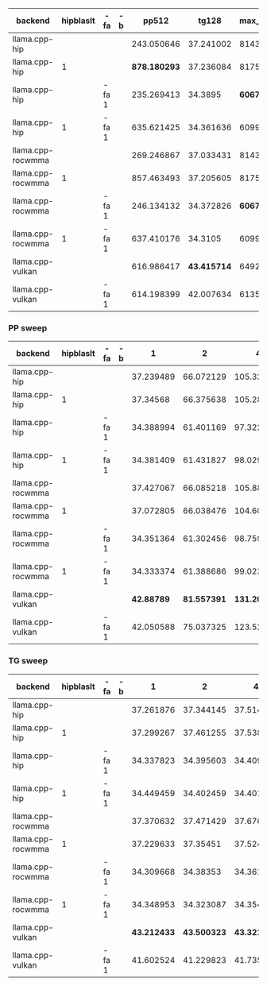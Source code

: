| backend           | hipblaslt   | -fa   | -b   | pp512          | tg128         | max_mem   |
|-------------------|-------------|-------|------|----------------|---------------|-----------|
| llama.cpp-hip     |             |       |      | 243.050646     | 37.241002     | 8143      |
| llama.cpp-hip     | 1           |       |      | **878.180293** | 37.236084     | 8175      |
| llama.cpp-hip     |             | -fa 1 |      | 235.269413     | 34.3895       | **6067**  |
| llama.cpp-hip     | 1           | -fa 1 |      | 635.621425     | 34.361636     | 6099      |
| llama.cpp-rocwmma |             |       |      | 269.246867     | 37.033431     | 8143      |
| llama.cpp-rocwmma | 1           |       |      | 857.463493     | 37.205605     | 8175      |
| llama.cpp-rocwmma |             | -fa 1 |      | 246.134132     | 34.372826     | **6067**  |
| llama.cpp-rocwmma | 1           | -fa 1 |      | 637.410176     | 34.3105       | 6099      |
| llama.cpp-vulkan  |             |       |      | 616.986417     | **43.415714** | 6492      |
| llama.cpp-vulkan  |             | -fa 1 |      | 614.198399     | 42.007634     | 6135      |


### PP sweep


| backend           | hipblaslt   | -fa   | -b   | 1            | 2             | 4              | 8              | 16             | 32             | 64             | 128            | 256            | 512            | 1024          | 2048          | 4096           | 8192           |
|-------------------|-------------|-------|------|--------------|---------------|----------------|----------------|----------------|----------------|----------------|----------------|----------------|----------------|---------------|---------------|----------------|----------------|
| llama.cpp-hip     |             |       |      | 37.239489    | 66.072129     | 105.326675     | 134.021909     | **390.271594** | **515.029936** | 86.288238      | 203.733926     | 272.00669      | 243.050646     | 259.94703     | 243.817603    | 218.4407       | 196.777822     |
| llama.cpp-hip     | 1           |       |      | 37.34568     | 66.375638     | 105.284736     | 90.703737      | 225.768222     | 348.652961     | 207.736773     | 327.58896      | 406.919426     | **878.180293** | **804.52417** | **705.96675** | **569.231115** | **407.242257** |
| llama.cpp-hip     |             | -fa 1 |      | 34.388994    | 61.401169     | 97.322424      | 126.034234     | 319.709109     | 424.781877     | 84.347979      | 173.131997     | 251.415305     | 235.269413     | 212.986297    | 178.371339    | 151.677586     | 105.354111     |
| llama.cpp-hip     | 1           | -fa 1 |      | 34.381409    | 61.431827     | 98.02967       | 127.407083     | 320.442918     | 423.756411     | 213.556336     | 317.223881     | 381.378098     | 635.621425     | 532.224051    | 400.54195     | 258.969465     | 146.329906     |
| llama.cpp-rocwmma |             |       |      | 37.427067    | 66.085218     | 105.889773     | 133.181635     | 388.428944     | 510.529744     | 116.606407     | 211.070549     | 273.242371     | 269.246867     | 251.733561    | 253.469552    | 235.946014     | 200.319857     |
| llama.cpp-rocwmma | 1           |       |      | 37.072805    | 66.038476     | 104.60295      | 81.965053      | 198.009416     | 316.478953     | 203.381199     | 321.729521     | 401.961819     | 857.463493     | 790.128401    | 692.520237    | 564.362519     | 402.586271     |
| llama.cpp-rocwmma |             | -fa 1 |      | 34.351364    | 61.302456     | 98.759229      | 127.970104     | 319.809143     | 424.175549     | 116.635024     | 162.320846     | 252.217152     | 246.134132     | 220.476107    | 191.08322     | 154.214564     | 104.26495      |
| llama.cpp-rocwmma | 1           | -fa 1 |      | 34.333374    | 61.388686     | 99.02367       | 126.772013     | 318.724044     | 425.417238     | 213.127224     | 319.691975     | 380.331792     | 637.410176     | 532.285334    | 397.54791     | 257.554222     | 147.196762     |
| llama.cpp-vulkan  |             |       |      | **42.88789** | **81.557391** | **131.207199** | **179.192791** | 191.600848     | 365.87557      | **472.791895** | **604.858138** | **637.684356** | 616.986417     | 478.886775    | 454.589138    | 507.017918     | 386.581865     |
| llama.cpp-vulkan  |             | -fa 1 |      | 42.050588    | 75.037325     | 123.527004     | 169.256469     | 185.040875     | 358.064349     | 462.35594      | 586.59749      | 622.886306     | 614.198399     | 504.046659    | 477.868452    | 483.631085     | 359.61209      |


### TG sweep


| backend           | hipblaslt   | -fa   | -b   | 1             | 2             | 4             | 8             | 16            | 32            | 64            | 128           | 256           | 512                | 1024          | 2048          | 4096          | 8192          |
|-------------------|-------------|-------|------|---------------|---------------|---------------|---------------|---------------|---------------|---------------|---------------|---------------|--------------------|---------------|---------------|---------------|---------------|
| llama.cpp-hip     |             |       |      | 37.261876     | 37.344145     | 37.514338     | 37.566491     | 37.635503     | 37.538275     | 37.51205      | 37.241002     | 36.60754      | 35.557079          | 33.921251     | 30.919289     | 26.707391     | 21.174271     |
| llama.cpp-hip     | 1           |       |      | 37.299267     | 37.461255     | 37.538311     | 37.603698     | 37.550752     | 37.613016     | 37.433366     | 37.236084     | 36.621245     | 35.536243999999996 | 33.957828     | 30.870126     | 26.777917     | 21.183963     |
| llama.cpp-hip     |             | -fa 1 |      | 34.337823     | 34.395603     | 34.409202     | 34.424044     | 34.382696     | 34.36227      | 34.316944     | 34.3895       | 34.346709     | 34.359324          | 34.020211     | 32.128261     | 28.808533     | 23.68605      |
| llama.cpp-hip     | 1           | -fa 1 |      | 34.449459     | 34.402459     | 34.401012     | 34.335763     | 34.398339     | 34.377955     | 34.372179     | 34.361636     | 34.387315     | 34.371084          | 33.992818     | 32.092416     | 28.83866      | 23.724341     |
| llama.cpp-rocwmma |             |       |      | 37.370632     | 37.471429     | 37.676647     | 37.469533     | 37.477115     | 37.503699     | 37.40955      | 37.033431     | 36.634135     | 35.521081          | 33.939731     | 30.862993     | 26.806019     | 21.206953     |
| llama.cpp-rocwmma | 1           |       |      | 37.229633     | 37.35451      | 37.524624     | 37.454804     | 37.454881     | 37.53108      | 37.383723     | 37.205605     | 36.572392     | 35.516111          | 33.926689     | 30.905404     | 26.723718     | 21.164052     |
| llama.cpp-rocwmma |             | -fa 1 |      | 34.309668     | 34.38353      | 34.361074     | 34.286991     | 34.307966     | 34.335064     | 34.329958     | 34.372826     | 34.349659     | 34.38613           | 34.016008     | 32.119581     | 28.856065     | 23.735844     |
| llama.cpp-rocwmma | 1           | -fa 1 |      | 34.348953     | 34.323087     | 34.354724     | 34.332736     | 34.363521     | 34.344448     | 34.36114      | 34.3105       | 34.370017     | 34.393133          | 33.958346     | 32.06682      | 28.822427     | 23.688242     |
| llama.cpp-vulkan  |             |       |      | **43.212433** | **43.500323** | **43.321209** | **43.250991** | **43.266726** | **43.323374** | **43.508514** | **43.415714** | **43.227962** | **42.749342**      | **41.268183** | 38.12014      | 33.957951     | 28.120159     |
| llama.cpp-vulkan  |             | -fa 1 |      | 41.602524     | 41.229823     | 41.735043     | 42.116555     | 41.846828     | 41.924714     | 42.022124     | 42.007634     | 41.933669     | 41.894406          | 41.07654      | **39.970133** | **37.614547** | **33.615882** |